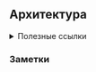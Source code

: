 ## Архитектура
<details>
<summary>Полезные ссылки</summary>

- [Что такое Сервис-ориентированная архитектура (SOA)](https://aws.amazon.com/ru/what-is/service-oriented-architecture/)
- [Что такое ESB](https://aws.amazon.com/ru/what-is/enterprise-service-bus/)
- [Алгоритмы балансировки нагрузки](https://habr.com/ru/companies/ruvds/articles/732648/)
- [Чтение книги "Основы архитектуры ПО"](https://youtube.com/playlist?list=PLlghaO_0b1OcafgxQIfgPMtLMoXpzRaVZ&si=eSLLq5VsZlQYe_vN)

</details>

### Заметки